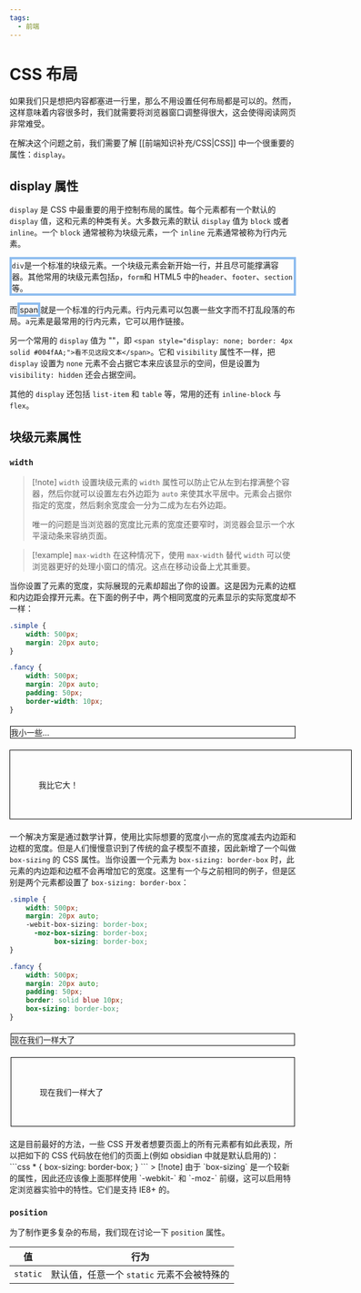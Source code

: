 ```yaml
---
tags:
  - 前端
---
```

# CSS 布局

如果我们只是想把内容都塞进一行里，那么不用设置任何布局都是可以的。然而，这样意味着内容很多时，我们就需要将浏览器窗口调整得很大，这会使得阅读网页非常难受。

在解决这个问题之前，我们需要了解 [[前端知识补充/CSS|CSS]] 中一个很重要的属性：`display`。

## display 属性

`display` 是 CSS 中最重要的用于控制布局的属性。每个元素都有一个默认的 `display` 值，这和元素的种类有关。大多数元素的默认 `display` 值为 `block` 或者 `inline`。一个 `block` 通常被称为块级元素，一个 `inline` 元素通常被称为行内元素。

<div style="display: block; border: 4px solid #8DBCEF;">
<code>div</code>是一个标准的块级元素。一个块级元素会新开始一行，并且尽可能撑满容器。其他常用的块级元素包括<code>p</code>，<code>form</code>和 HTML5 中的<code>header</code>、<code>footer</code>、<code>section</code>等。
</div>

而<span style="display: inlin; border: 4px solid #8DBCEF;">span</span>就是一个标准的行内元素。行内元素可以包裹一些文字而不打乱段落的布局。<code>a</code>元素是最常用的行内元素，它可以用作链接。

另一个常用的 `display` 值为 "<span style="display: none; border: 4px solid #004fAA;">看不见这段文本</span>"，即 `<span style="display: none; border: 4px solid #004fAA;">看不见这段文本</span>`。它和 `visibility` 属性不一样，把 `display` 设置为 `none` 元素不会占据它本来应该显示的空间，但是设置为 `visibility: hidden` 还会占据空间。

其他的 `display` 还包括 `list-item` 和 `table` 等，常用的还有 `inline-block` 与 `flex`。

## 块级元素属性

### `width`

> [!note] `width`
> 设置块级元素的 `width` 属性可以防止它从左到右撑满整个容器，然后你就可以设置左右外边距为 `auto` 来使其水平居中。元素会占据你指定的宽度，然后剩余宽度会一分为二成为左右外边距。
> 
> 唯一的问题是当浏览器的宽度比元素的宽度还要窄时，浏览器会显示一个水平滚动条来容纳页面。

> [!example] `max-width`
> 在这种情况下，使用 `max-width` 替代 `width` 可以使浏览器更好的处理小窗口的情况。这点在移动设备上尤其重要。

当你设置了元素的宽度，实际展现的元素却超出了你的设置。这是因为元素的边框和内边距会撑开元素。在下面的例子中，两个相同宽度的元素显示的实际宽度却不一样：
```css
.simple { 
	width: 500px;
	margin: 20px auto;
}

.fancy { 
	width: 500px;
	margin: 20px auto;
	padding: 50px;
	border-width: 10px;
}
```
<div style="width: 500px; margin: 20px auto; border: 1px solid black; box-sizing: content-box;">我小一些...</div>
<div style="width: 500px; margin: 20px auto; padding: 50px; border-width: 10px; border: 1px solid black; box-sizing: content-box;">我比它大！</div>

一个解决方案是通过数学计算，使用比实际想要的宽度小一点的宽度减去内边距和边框的宽度。但是人们慢慢意识到了传统的盒子模型不直接，因此新增了一个叫做 `box-sizing` 的 CSS 属性。当你设置一个元素为 `box-sizing: border-box` 时，此元素的内边距和边框不会再增加它的宽度。这里有一个与之前相同的例子，但是区别是两个元素都设置了 `box-sizing: border-box`：
```css
.simple {
	width: 500px;
	margin: 20px auto;
	-webit-box-sizing: border-box;
	  -moz-box-sizing: border-box;
	       box-sizing: border-box;
}

.fancy {
	width: 500px;
	margin: 20px auto;
	padding: 50px;
	border: solid blue 10px;
   	box-sizing: border-box;
}
```
<div style="width: 500px; margin: 20px auto; box-sizing: border-box; border: 1px solid black;">现在我们一样大了</div>
<div style="width: 500px; margin: 20px auto; padding: 50px; box-sizing: border-box; border: 1px solid black;">现在我们一样大了</div>
这是目前最好的方法，一些 CSS 开发者想要页面上的所有元素都有如此表现，所以把如下的 CSS 代码放在他们的页面上(例如 obsidian 中就是默认启用的)：
```css
* {
	box-sizing: border-box;
}
```
> [!note] 由于 `box-sizing` 是一个较新的属性，因此还应该像上面那样使用 `-webkit-` 和 `-moz-` 前缀，这可以启用特定浏览器实验中的特性。它们是支持 IE8+ 的。

### `position`

为了制作更多复杂的布局，我们现在讨论一下 `position` 属性。

|    值     |             行为             |
| :------: | :------------------------: |
| `static` | 默认值，任意一个 `static` 元素不会被特殊的 |
